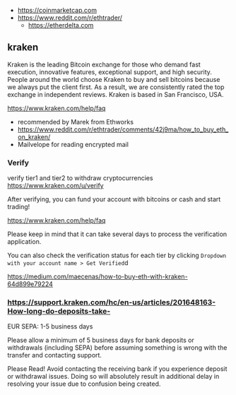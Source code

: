 - https://coinmarketcap.com
- https://www.reddit.com/r/ethtrader/
  - https://etherdelta.com

## kraken

Kraken is the leading Bitcoin exchange for those who demand fast execution, innovative features, exceptional support, and high security. People around the world choose Kraken to buy and sell bitcoins because we always put the client first. As a result, we are consistently rated the top exchange in independent reviews. Kraken is based in San Francisco, USA.

https://www.kraken.com/help/faq

- recommended by Marek from Ethworks
- https://www.reddit.com/r/ethtrader/comments/42j9ma/how_to_buy_eth_on_kraken/
- Mailvelope for reading encrypted mail

### Verify

verify tier1 and tier2 to withdraw cryptocurrencies https://www.kraken.com/u/verify

After verifying, you can fund your account with bitcoins or cash and start trading!

https://www.kraken.com/help/faq

Please keep in mind that it can take several days to process the verification application.

You can also check the verification status for each tier by clicking `Dropdown with your account name > Get Verified`d

https://medium.com/maecenas/how-to-buy-eth-with-kraken-64d899e79224

### https://support.kraken.com/hc/en-us/articles/201648163-How-long-do-deposits-take-

EUR SEPA: 1-5 business days

Please allow a minimum of 5 business days for bank deposits or withdrawals (including SEPA) before assuming something is wrong with the transfer and contacting support.

Please Read! Avoid contacting the receiving bank if you experience deposit or withdrawal issues. Doing so will absolutely result in additional delay in resolving your issue due to confusion being created.
